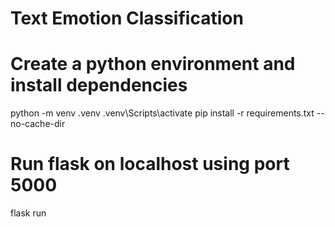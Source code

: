 # Text Emotion Classification

# Create a python environment and install dependencies
python -m venv .venv
.venv\Scripts\activate
pip install -r requirements.txt --no-cache-dir

# Run flask on localhost using port 5000
flask run